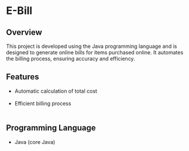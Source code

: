 <h1>E-Bill</h1>
<h2>Overview</h2>
This project is developed using the Java programming language and is designed to generate online bills for items purchased online. It automates the billing process, ensuring accuracy and efficiency.

<h2>Features</h2>
<ul>
<li>Automatic calculation of total cost</li><br>
<li>Efficient billing process</li><br>
</ul>

<h2>Programming Language</h2> 
<ul><li>Java (core Java)</li></ul>
